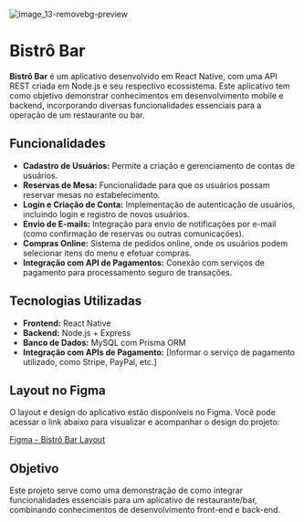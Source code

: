 ![image_13-removebg-preview](https://github.com/user-attachments/assets/36f4a484-2468-44e5-95c3-4dc37d5fe578)
# Bistrô Bar

**Bistrô Bar** é um aplicativo desenvolvido em React Native, com uma API REST criada em Node.js e seu respectivo ecossistema. Este aplicativo tem como objetivo demonstrar conhecimentos em desenvolvimento mobile e backend, incorporando diversas funcionalidades essenciais para a operação de um restaurante ou bar.

## Funcionalidades

- **Cadastro de Usuários:** Permite a criação e gerenciamento de contas de usuários.
- **Reservas de Mesa:** Funcionalidade para que os usuários possam reservar mesas no estabelecimento.
- **Login e Criação de Conta:** Implementação de autenticação de usuários, incluindo login e registro de novos usuários.
- **Envio de E-mails:** Integração para envio de notificações por e-mail (como confirmação de reservas ou outras comunicações).
- **Compras Online:** Sistema de pedidos online, onde os usuários podem selecionar itens do menu e efetuar compras.
- **Integração com API de Pagamentos:** Conexão com serviços de pagamento para processamento seguro de transações.

## Tecnologias Utilizadas

- **Frontend:** React Native
- **Backend:** Node.js + Express
- **Banco de Dados:** MySQL com Prisma ORM
- **Integração com APIs de Pagamento:** [Informar o serviço de pagamento utilizado, como Stripe, PayPal, etc.]

## Layout no Figma

O layout e design do aplicativo estão disponíveis no Figma. Você pode acessar o link abaixo para visualizar e acompanhar o design do projeto:

[Figma - Bistrô Bar Layout](https://www.figma.com/design/57k6KdVe2l6uUX1TmDWkAl/bistro-bar?node-id=350-653&node-type=canvas&t=IeET4ITv6XzDdYvv-0)

## Objetivo

Este projeto serve como uma demonstração de como integrar funcionalidades essenciais para um aplicativo de restaurante/bar, combinando conhecimentos de desenvolvimento front-end e back-end.
